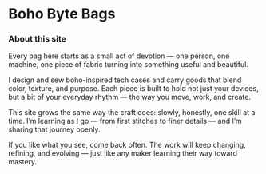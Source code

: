 # Boho Byte Bags
### About this site

Every bag here starts as a small act of devotion — one person, one machine, one piece of fabric turning into something useful and beautiful.

I design and sew boho-inspired tech cases and carry goods that blend color, texture, and purpose. Each piece is built to hold not just your devices, but a bit of your everyday rhythm — the way you move, work, and create.

This site grows the same way the craft does: slowly, honestly, one skill at a time. I’m learning as I go — from first stitches to finer details — and I’m sharing that journey openly.

If you like what you see, come back often. The work will keep changing, refining, and evolving — just like any maker learning their way toward mastery.
